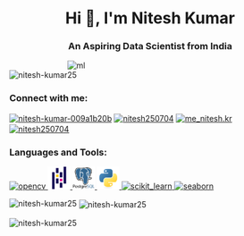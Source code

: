 <h1 align="center">Hi 👋, I'm Nitesh Kumar</h1>
<h3 align="center">An Aspiring Data Scientist from India</h3>

<img align="right" alt="ml" width="400" src="https://limitlessdatascience.files.wordpress.com/2019/02/327fb-04ahrjvxrksyuhm2b.gif">

<p align="left"> <img src="https://komarev.com/ghpvc/?username=nitesh-kumar25&label=Profile%20views&color=0e75b6&style=flat" alt="nitesh-kumar25" /> </p>

<h3 align="left">Connect with me:</h3>
<p align="left">
<a href="https://linkedin.com/in/nitesh-kumar-009a1b20b" target="blank"><img align="center" src="https://raw.githubusercontent.com/rahuldkjain/github-profile-readme-generator/master/src/images/icons/Social/linked-in-alt.svg" alt="nitesh-kumar-009a1b20b" height="30" width="40" /></a>
<a href="https://kaggle.com/nitesh250704" target="blank"><img align="center" src="https://raw.githubusercontent.com/rahuldkjain/github-profile-readme-generator/master/src/images/icons/Social/kaggle.svg" alt="nitesh250704" height="30" width="40" /></a>
<a href="https://instagram.com/me_nitesh.kr" target="blank"><img align="center" src="https://raw.githubusercontent.com/rahuldkjain/github-profile-readme-generator/master/src/images/icons/Social/instagram.svg" alt="me_nitesh.kr" height="30" width="40" /></a>
<a href="https://www.hackerrank.com/nitesh250704" target="blank"><img align="center" src="https://raw.githubusercontent.com/rahuldkjain/github-profile-readme-generator/master/src/images/icons/Social/hackerrank.svg" alt="nitesh250704" height="30" width="40" /></a>
</p>

<h3 align="left">Languages and Tools:</h3>
<p align="left"> <a href="https://opencv.org/" target="_blank" rel="noreferrer"> <img src="https://www.vectorlogo.zone/logos/opencv/opencv-icon.svg" alt="opencv" width="40" height="40"/> </a> <a href="https://pandas.pydata.org/" target="_blank" rel="noreferrer"> <img src="https://raw.githubusercontent.com/devicons/devicon/2ae2a900d2f041da66e950e4d48052658d850630/icons/pandas/pandas-original.svg" alt="pandas" width="40" height="40"/> </a> <a href="https://www.postgresql.org" target="_blank" rel="noreferrer"> <img src="https://raw.githubusercontent.com/devicons/devicon/master/icons/postgresql/postgresql-original-wordmark.svg" alt="postgresql" width="40" height="40"/> </a> <a href="https://www.python.org" target="_blank" rel="noreferrer"> <img src="https://raw.githubusercontent.com/devicons/devicon/master/icons/python/python-original.svg" alt="python" width="40" height="40"/> </a> <a href="https://scikit-learn.org/" target="_blank" rel="noreferrer"> <img src="https://upload.wikimedia.org/wikipedia/commons/0/05/Scikit_learn_logo_small.svg" alt="scikit_learn" width="40" height="40"/> </a> <a href="https://seaborn.pydata.org/" target="_blank" rel="noreferrer"> <img src="https://seaborn.pydata.org/_images/logo-mark-lightbg.svg" alt="seaborn" width="40" height="40"/> </a> </p>

<p><img align="left" src="https://github-readme-stats.vercel.app/api/top-langs?username=nitesh-kumar25&show_icons=true&locale=en&layout=compact" alt="nitesh-kumar25" /></p>

<p>&nbsp;<img align="center" src="https://github-readme-stats.vercel.app/api?username=nitesh-kumar25&show_icons=true&locale=en" alt="nitesh-kumar25" /></p>

<p><img align="center" src="https://github-readme-streak-stats.herokuapp.com/?user=nitesh-kumar25&" alt="nitesh-kumar25" /></p>
